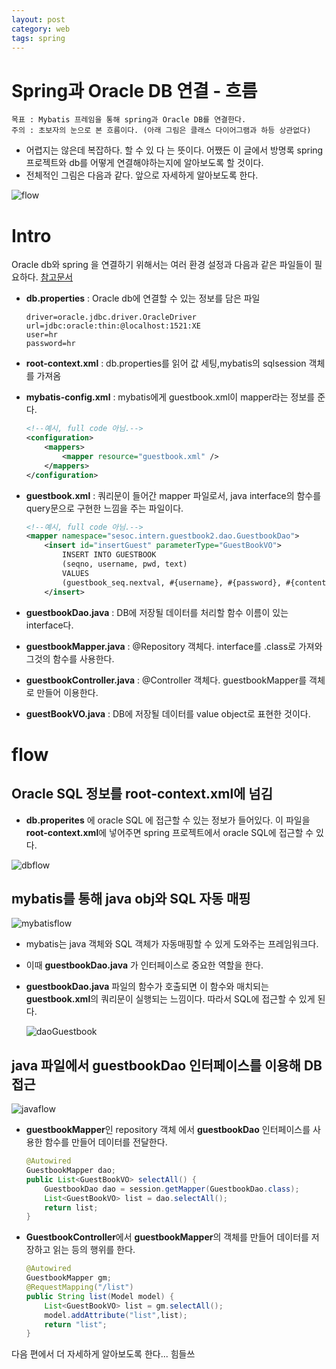 ```yaml
---
layout: post
category: web
tags: spring
---
```

# Spring과 Oracle DB 연결 - 흐름

```
목표 : Mybatis 프레임을 통해 spring과 Oracle DB를 연결한다.
주의 : 초보자의 눈으로 본 흐름이다. (아래 그림은 클래스 다이어그램과 하등 상관없다)
```

- 어렵지는 않은데 복잡하다. 할 수 있 다 는 뜻이다. 어쨌든 이 글에서 방명록 spring 프로젝트와 db를 어떻게 연결해야하는지에  알아보도록 할 것이다.
- 전체적인 그림은 다음과 같다. 앞으로 자세하게 알아보도록 한다.



![flow](https://user-images.githubusercontent.com/37058233/99527961-eff29e00-29e0-11eb-9c54-795f075f4518.PNG)

# Intro

Oracle db와 spring 을 연결하기 위해서는 여러 환경 설정과 다음과 같은 파일들이 필요하다. [참고문서](https://mybatis.org/mybatis-3/ko/java-api.html)

- **db.properties** : Oracle db에 연결할 수 있는 정보를 담은 파일

  ```
  driver=oracle.jdbc.driver.OracleDriver
  url=jdbc:oracle:thin:@localhost:1521:XE
  user=hr
  password=hr
  ```

- **root-context.xml** : db.properties를 읽어 값 세팅,mybatis의 sqlsession 객체를 가져옴

- **mybatis-config.xml** : mybatis에게 guestbook.xml이 mapper라는 정보를 준다.

  ```xml
  <!--예시, full code 아님.-->
  <configuration>
      <mappers>
          <mapper resource="guestbook.xml" />
      </mappers>
  </configuration>
  ```

- **guestbook.xml** : 쿼리문이 들어간 mapper 파일로서, java interface의 함수를 query문으로 구현한 느낌을 주는 파일이다.

  ```xml
  <!--예시, full code 아님.-->
  <mapper namespace="sesoc.intern.guestbook2.dao.GuestbookDao">
      <insert id="insertGuest" parameterType="GuestBookVO">
          INSERT INTO GUESTBOOK
          (seqno, username, pwd, text)
          VALUES
          (guestbook_seq.nextval, #{username}, #{password}, #{content})
      </insert>
  ```

- **guestbookDao.java** : DB에 저장될 데이터를 처리할 함수 이름이 있는 interface다.

- **guestbookMapper.java** : @Repository 객체다. interface를 .class로 가져와 그것의 함수를 사용한다.

- **guestbookController.java** : @Controller 객체다.  guestbookMapper를 객체로 만들어 이용한다.

- **guestBookVO.java** : DB에 저장될 데이터를 value object로 표현한 것이다.

# flow

## **Oracle SQL 정보를 root-context.xml에 넘김**

- **db.properites** 에 oracle SQL 에 접근할 수 있는 정보가 들어있다. 이 파일을 **root-context.xml**에 넣어주면 spring 프로젝트에서 oracle SQL에 접근할 수 있다.

![dbflow](https://user-images.githubusercontent.com/37058233/99527963-f08b3480-29e0-11eb-92e1-2102fda5b247.PNG)

## **mybatis를 통해 java obj와 SQL 자동 매핑**

![mybatisflow](https://user-images.githubusercontent.com/37058233/99527964-f123cb00-29e0-11eb-9a02-02ec2a5764bc.PNG)

- mybatis는 java 객체와 SQL 객체가 자동매핑할 수 있게 도와주는 프레임워크다.

- 이때 **guestbookDao.java** 가 인터페이스로 중요한 역할을 한다.

- **guestbookDao.java** 파일의 함수가 호출되면 이 함수와 매치되는 **guestbook.xml**의 쿼리문이 실행되는 느낌이다. 따라서 SQL에 접근할 수 있게 된다.

  ![daoGuestbook](https://user-images.githubusercontent.com/37058233/99536221-69908900-29ed-11eb-874b-c2b0b99f222f.PNG)

## **java 파일에서 guestbookDao 인터페이스를 이용해 DB 접근**

![javaflow](https://user-images.githubusercontent.com/37058233/99527958-eec17100-29e0-11eb-9698-9ff87f103993.PNG)

- **guestbookMapper**인 repository 객체 에서 **guestbookDao** 인터페이스를 사용한 함수를 만들어 데이터를 전달한다.

  ```java
  @Autowired
  GuestbookMapper dao;
  public List<GuestBookVO> selectAll() {
      GuestbookDao dao = session.getMapper(GuestbookDao.class);
      List<GuestBookVO> list = dao.selectAll();
      return list;
  }
  ```

- **GuestbookController**에서 **guestbookMapper**의 객체를 만들어 데이터를 저장하고 읽는 등의 행위를 한다.

  ```java
  @Autowired
  GuestbookMapper gm;
  @RequestMapping("/list")
  public String list(Model model) {
      List<GuestBookVO> list = gm.selectAll();
      model.addAttribute("list",list);
      return "list";
  }
  ```

다음 편에서 더 자세하게 알아보도록 한다... 힘들쓰
